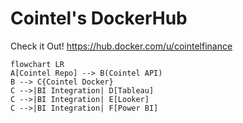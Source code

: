 # Cointel's DockerHub

Check it Out! https://hub.docker.com/u/cointelfinance

```mermaid
flowchart LR
A[Cointel Repo] --> B(Cointel API)
B --> C{Cointel Docker}
C -->|BI Integration| D[Tableau]
C -->|BI Integration| E[Looker]
C -->|BI Integration| F[Power BI]
```
